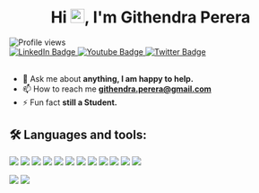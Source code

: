 <h1 align="center"> Hi <img src="https://raw.githubusercontent.com/MartinHeinz/MartinHeinz/master/wave.gif" width="25px">, I'm Githendra Perera</h1>

<img src="https://komarev.com/ghpvc/?username=Githendra23&amp;label=Profile%20Views&amp;color=red" alt="Profile views"/>

</a>
<div id="badges">
  <a href="your-linkedin-URL" target="_blank">
    <img src="https://img.shields.io/badge/LinkedIn-blue?style=for-the-badge&logo=linkedin&logoColor=white" alt="LinkedIn Badge"/>
  </a>
  <a href="https://www.youtube.com/channel/UCjowGhJuzExRVWbpRwIS1WA" target="_blank">
    <img src="https://img.shields.io/badge/YouTube-red?style=for-the-badge&logo=youtube&logoColor=white" alt="Youtube Badge"/>
  </a>
  <a href="https://www.linkedin.com/in/githendra-perera-081bbb244/" target="_blank">
    <img src="https://img.shields.io/badge/Twitter-blue?style=for-the-badge&logo=twitter&logoColor=white" alt="Twitter Badge"/>
  </a>
</div>

<br>
   
- 💬 Ask me about **anything, I am happy to help.**
- 📫 How to reach me **githendra.perera@gmail.com**
- ⚡ Fun fact **still a Student.**

## 🛠️ Languages and tools:
<a href="https://www.arduino.cc" target="_blank"><img src="https://img.icons8.com/fluency/48/000000/arduino.png"/></a>
<a href="https://heroku.com" target="_blank"><img src="https://img.icons8.com/color/48/000000/heroku.png"/></a>
<a href="https://www.w3.org/html" target="_blank"><img src="https://img.icons8.com/color/48/000000/html-5--v1.png"/></a>
<a href="https://www.linux.org" target="_blank"><img src="https://img.icons8.com/color/48/000000/css3--v1.png"/></a>
<a href="https://www.python.org" target="_blank"><img src="https://img.icons8.com/color/48/000000/python--v1.png"/></a>
<a href="https://www.python.org" target="_blank"><img src="https://img.icons8.com/color/48/000000/javascript--v1.png"/></a>
<a href="https://devdocs.io/c/" target="_blank"><img src="https://img.icons8.com/fluency/1x/c-programming.png"/></a>
<a href="" target="_blank"><img src="https://img.icons8.com/color/48/000000/c-plus-plus-logo.png"/></a>
<a href="https://www.php.net/manual/en/" target="_blank"><img src="https://img.icons8.com/color/48/000000/php--v1.png"/></a>
<a href="https://learn.microsoft.com/en-us/sql/?view=sql-server-ver16" target="_blank"><img src="https://img.icons8.com/color/48/000000/sql--v1.png"/></a>
<a href="https://learn.microsoft.com/en-us/powershell/" target="_blank"><img src="https://img.icons8.com/color/48/000000/powershell--v1.png"/></a>
<a href="https://learn.microsoft.com/en-us/dotnet/csharp/" target="_blank"><img src="https://img.icons8.com/fluency/1x/c-sharp-logo.png"/></a>

<img src="https://github-readme-stats.vercel.app/api?username=Githendra23&show_icons=true&theme=radical"/>
<img src="https://github-readme-stats.vercel.app/api/top-langs/?username=Githendra23&layout=compact&theme=radical"/>

